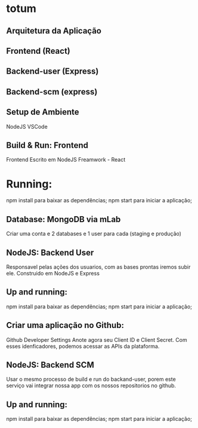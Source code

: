 # totum
## Arquitetura da Aplicação
## Frontend (React)
## Backend-user (Express)
## Backend-scm (express)

## Setup de Ambiente
NodeJS
VSCode

## Build & Run: Frontend
Frontend Escrito em NodeJS
Freamwork - React
# Running:
npm install para baixar as dependências;
npm start para iniciar a aplicação;

## Database: MongoDB via mLab
Criar uma conta e 2 databases e 1 user para cada (staging e produção)

## NodeJS: Backend User
Responsavel pelas ações dos usuarios, com as bases prontas iremos subir ele.
Construido em NodeJS e Express

## Up and running:
npm install para baixar as dependências;
npm start para iniciar a aplicação;

## Criar uma aplicação no Github:
Github Developer Settings 
Anote agora seu Client ID e Client Secret.
Com esses idenficadores, podemos acessar as APIs da plataforma.

## NodeJS: Backend SCM
Usar o mesmo processo de build e run do backand-user, porem este serviço vai integrar nossa app com os nossos repositorios no github.

## Up and running:
npm install para baixar as dependências;
npm start para iniciar a aplicação;
